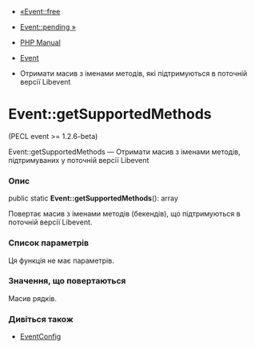 - [«Event::free](event.free.md)
- [Event::pending »](event.pending.md)

- [PHP Manual](index.md)
- [Event](class.event.md)
- Отримати масив з іменами методів, які підтримуються в поточній версії
Libevent

# Event::getSupportedMethods

(PECL event \>= 1.2.6-beta)

Event::getSupportedMethods — Отримати масив з іменами методів,
підтримуваних у поточній версії Libevent

### Опис

public static **Event::getSupportedMethods**(): array

Повертає масив з іменами методів (бекендів), що підтримуються в поточній
версії Libevent.

### Список параметрів

Ця функція не має параметрів.

### Значення, що повертаються

Масив рядків.

### Дивіться також

- [EventConfig](class.eventconfig.md)
